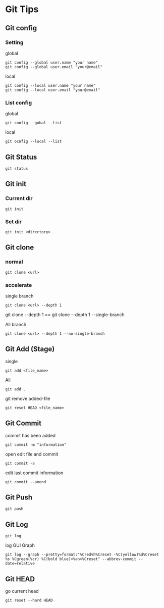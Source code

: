 # Git Tips

## **Git config**
### Setting
global
```git
git config --global user.name "your name"
git config --global user.email "your@email"
```

local
```git
git config --local user.name "your name"
git config --local user.email "your@email"
```

### List config
global
```git
git config --gobal --list
```

local
```git
git ocnfig --local --list
```

## **Git Status**
```git
git status
```

## **Git init**
### Current dir
```git
git init
```
### Set dir
```git
git init <directory>
```
## **Git clone**
### normal
```git
git clone <url>
```
### accelerate
single branch
```git
git clone <url> --depth 1
```
git clone <url> --depth 1 == git clone <url> --depth 1 --single-branch

All branch
```git
git clone <url> --depth 1 --no-single-branch
```

## **Git Add (Stage)**

single
```git
git add <file_name>
```

All
```git
git add .
```
git remove added-file
```git
git reset HEAD <file_name>
```

## **Git Commit**

commit has been added
```git
git commit -m "information"
``` 

open edit file and commit
```git
git commit -a
```

edit last commit information
```git
git commit --amend
```

## **Git Push**
```git
git push
```

## **Git Log**
```git
git log
```
log GUI Graph
```
git log --graph --pretty=format:"%Cred%h%Creset -%C(yellow)%d%Creset %s %Cgreen(%cr) %C(bold blue)<%an>%Creset" --abbrev-commit --date=relative
```

## **Git HEAD**
go current head
```
git reset --hard HEAD
```